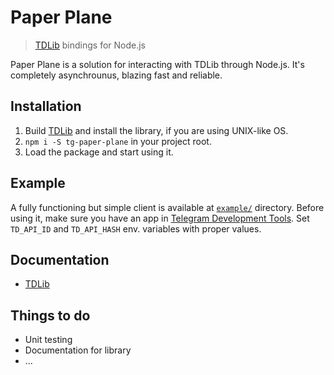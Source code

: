 # Paper Plane
> [TDLib](https://github.com/tdlib/td) bindings for Node.js

Paper Plane is a solution for interacting with TDLib through Node.js. It's completely asynchrounus, blazing fast and reliable.

## Installation
1. Build [TDLib](https://github.com/tdlib/td) and install the library, if you are using UNIX-like OS.
2. `npm i -S tg-paper-plane` in your project root.
3. Load the package and start using it.

## Example
A fully functioning but simple client is available at [`example/`](https://github.com/BlackSuited/paper-plane/tree/master/example) directory. Before using it, make sure you have an app in [Telegram Development Tools](https://my.telegram.org). Set `TD_API_ID` and `TD_API_HASH` env. variables with proper values.

## Documentation
* [TDLib](https://core.telegram.org/tdlib/)

## Things to do
* Unit testing
* Documentation for library
* ...